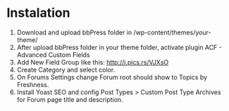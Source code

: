 # Instalation
1. Download and upload bbPress folder in /wp-content/themes/your-theme/
2. After upload bbPress folder in your theme folder, activate plugin ACF - Advanced Custom Fields
3. Add New Field Group like this: http://i.pics.rs/VJXsO
4. Create Category and select color.
5. On Forums Settings change Forum root should show	to Topics by Freshness.
5. Install Yoast SEO and config Post Types > Custom Post Type Archives for Forum page title and description.